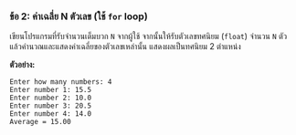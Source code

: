 ### ข้อ 2: ค่าเฉลี่ย N ตัวเลข (ใช้ `for` loop)

เขียนโปรแกรมที่รับจำนวนเต็มบวก `N` จากผู้ใช้ จากนั้นให้รับตัวเลขทศนิยม (`float`) จำนวน `N` ตัว แล้วคำนวณและแสดงค่าเฉลี่ยของตัวเลขเหล่านั้น แสดงผลเป็นทศนิยม 2 ตำแหน่ง

**ตัวอย่าง:**

```
Enter how many numbers: 4
Enter number 1: 15.5
Enter number 2: 10.0
Enter number 3: 20.5
Enter number 4: 14.0
Average = 15.00

```